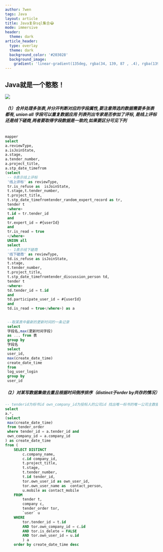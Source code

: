 ```yaml
---
author: 7wen
tags: Java
layout: article
title: Java复杂sql集合😂
mode: immersive
header:
  theme: dark
article_header:
  type: overlay
  theme: dark
  background_color: '#203028'
  background_image:
    gradient: 'linear-gradient(135deg, rgba(34, 139, 87 , .4), rgba(139, 34, 139, .4))'
---
```


## Java就是一个憨憨！

![](https://gimg2.baidu.com/image_search/src=http%3A%2F%2Fb-ssl.duitang.com%2Fuploads%2Fitem%2F201705%2F07%2F20170507095420_rNxwc.png&refer=http%3A%2F%2Fb-ssl.duitang.com&app=2002&size=f9999,10000&q=a80&n=0&g=0n&fmt=jpeg?sec=1614438047&t=142f4a3092737707d3ee91e60ce4f23b)

##### （1）合并处理多张表,并分开判断对应的字段属性,要注意筛选的数据需要多张表都有, union all 字段可以重复数据应用 列表列出专家是否参加了评标, 是线上评标还是线下磋商,两者要取得字段数据是一致的,如果要区分可见下列

```sql

mapper
select
a.reviewType,
a.isJoinState,
a.stage,
a.tender_number,
a.project_title,
a.stp_date_timefrom 
(select
 -- 0表示线上评标
 '线上评标' as reviewType,
 tr.is_refuse as  isJoinState,
 t.stage,t.tender_number,
 t.project_title,
 t.stp_date_timefromtender_random_expert_record as tr,
 tender t
 <where>    
 t.id = tr.tender_id    
 and    
 tr.expert_id = #{userId}    
 and    
 tr.is_read = true
 </where>
 UNION all
 select
 -- 1表示线下磋商
 '线下磋商' as reviewType,
 td.is_refuse as isJoinState,
 t.stage,
 t.tender_number,
 t.project_title,
 t.stp_date_timefromtender_discussion_person td,
 tender t
 <where>    
 td.tender_id = t.id    
 and    
 td.participate_user_id = #{userId}    
 and    
 td.is_read = true</where>) as a
 
 
 --取某表中最新的更新时间的一条记录
 select 
 字段名,max(更新时间字段) 
 as ... from 表 
 group by 
 字段名
 select
 user_id,
 max(create_date_time) 
 create_date_time
 from
 log_user_login
 group by
 user_id
```

##### （2）对某写数据集做去重且根据时间倒序排序（distinct于order by共存的情况）

```sql
-- tenderid为标书id own_company_id为投标人的公司id 找出唯一标书的唯一公司主数据集合，订单可另一个接口安排
select 
a.*,
(select 
 max(create_date_time) 
 from tender_order 
 where tender_id = a.tender_id and 
 own_company_id = a.company_id 
) as create_date_time
from (
	SELECT DISTINCT
		c.company_name,
		c.id company_id,
		t.project_title,
		t.stage,
		t.tender_number,
		t.id tender_id,
		tor.own_user_id as own_user_id,
		tor.own_user_name as  contact_person,
		u.mobile as contact_mobile
	FROM
		tender t,
		company c,
		tender_order tor,
		`user` u 
	WHERE
		tor.tender_id = t.id 
		AND tor.own_company_id = c.id 
		AND tor.is_delete = FALSE 
		AND tor.own_user_id = u.id
		) a
	order by create_date_time desc
```

